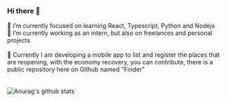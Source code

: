 ### Hi there 👋

🌱  I’m currently focused on learning React, Typescript, Python and Nodejs
<br>
🔭 I’m currently working as an intern, but also on freelances and personal projects
<br>
<br>
🌟 Currently I am developing a mobile app to list and register the places that<br> are reopening, with the economy recovery, you can contribute, there is a public          repository here on Github named "Finder"
<br>
<br>
<br>
![Anurag's github stats](https://github-readme-stats.vercel.app/api?username=josethz00&show_icons=true&theme=dark&count_private=true)
